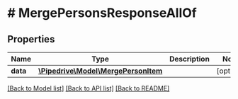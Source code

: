# # MergePersonsResponseAllOf

## Properties

Name | Type | Description | Notes
------------ | ------------- | ------------- | -------------
**data** | [**\Pipedrive\Model\MergePersonItem**](MergePersonItem.md) |  | [optional]

[[Back to Model list]](../../README.md#models) [[Back to API list]](../../README.md#endpoints) [[Back to README]](../../README.md)
